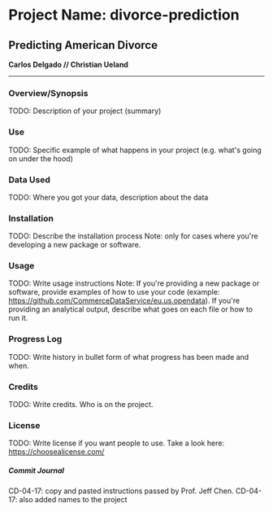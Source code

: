 # Project Name: divorce-prediction
## Predicting American Divorce

__Carlos Delgado // 
Christian Ueland__
___

### Overview/Synopsis
TODO: Description of your project (summary)

### Use
TODO: Specific example of what happens in your project (e.g. what's going on under the hood)

### Data Used
TODO: Where you got your data, description about the data

### Installation
TODO: Describe the installation process 
Note: only for cases where you're developing a new package or software.

### Usage
TODO: Write usage instructions 
Note: If you're providing a new package or software, provide examples of how to use your code (example: https://github.com/CommerceDataService/eu.us.opendata). If you're providing an analytical output, describe what goes on each file or how to run it.


### Progress Log
TODO: Write history in bullet form of what progress has been made and when.

### Credits

TODO: Write credits. Who is on the project.

### License

TODO: Write license if you want people to use. Take a look here:  https://choosealicense.com/


##### Commit Journal

CD-04-17: copy and pasted instructions passed by Prof. Jeff Chen. 
CD-04-17: also added names to the project

